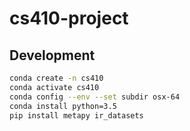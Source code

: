 # cs410-project

## Development

```bash
conda create -n cs410
conda activate cs410
conda config --env --set subdir osx-64
conda install python=3.5
pip install metapy ir_datasets
```

